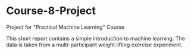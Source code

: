 # Course-8-Project
Project for "Practical Machine Learning" Course

This short report contains a simple introduction to machine learning. The data is taken from a multi-participant weight lifting exercise experiment.
